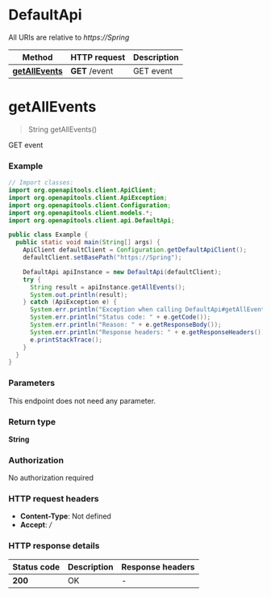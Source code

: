 # DefaultApi

All URIs are relative to *https://Spring*

| Method | HTTP request | Description |
|------------- | ------------- | -------------|
| [**getAllEvents**](DefaultApi.md#getAllEvents) | **GET** /event | GET event |


<a id="getAllEvents"></a>
# **getAllEvents**
> String getAllEvents()

GET event

### Example
```java
// Import classes:
import org.openapitools.client.ApiClient;
import org.openapitools.client.ApiException;
import org.openapitools.client.Configuration;
import org.openapitools.client.models.*;
import org.openapitools.client.api.DefaultApi;

public class Example {
  public static void main(String[] args) {
    ApiClient defaultClient = Configuration.getDefaultApiClient();
    defaultClient.setBasePath("https://Spring");

    DefaultApi apiInstance = new DefaultApi(defaultClient);
    try {
      String result = apiInstance.getAllEvents();
      System.out.println(result);
    } catch (ApiException e) {
      System.err.println("Exception when calling DefaultApi#getAllEvents");
      System.err.println("Status code: " + e.getCode());
      System.err.println("Reason: " + e.getResponseBody());
      System.err.println("Response headers: " + e.getResponseHeaders());
      e.printStackTrace();
    }
  }
}
```

### Parameters
This endpoint does not need any parameter.

### Return type

**String**

### Authorization

No authorization required

### HTTP request headers

 - **Content-Type**: Not defined
 - **Accept**: */*

### HTTP response details
| Status code | Description | Response headers |
|-------------|-------------|------------------|
| **200** | OK |  -  |

